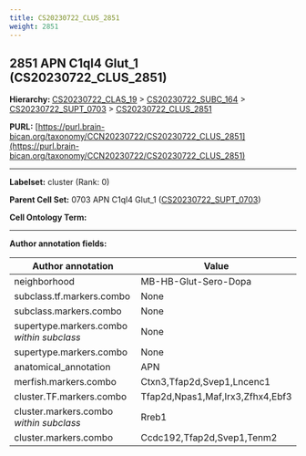 ```yaml
---
title: CS20230722_CLUS_2851
weight: 2851
---
```

## 2851 APN C1ql4 Glut_1 (CS20230722_CLUS_2851)
<b>Hierarchy: </b>
[CS20230722_CLAS_19](../CS20230722_CLAS_19) >
[CS20230722_SUBC_164](../CS20230722_SUBC_164) >
[CS20230722_SUPT_0703](../CS20230722_SUPT_0703) >
[CS20230722_CLUS_2851](../CS20230722_CLUS_2851)

**PURL:** [https://purl.brain-bican.org/taxonomy/CCN20230722/CS20230722_CLUS_2851](https://purl.brain-bican.org/taxonomy/CCN20230722/CS20230722_CLUS_2851)

---


**Labelset:** cluster (Rank: 0)

**Parent Cell Set:** 0703 APN C1ql4 Glut_1 ([CS20230722_SUPT_0703](../CS20230722_SUPT_0703))



**Cell Ontology Term:** 

[MARKER GENES.]: #


---

[TRANSFERRED ANNOTATIONS.]: #


[AUTHOR ANNOTATION FIELDS.]: #


**Author annotation fields:**

| Author annotation | Value |
|-------------------|-------|
|neighborhood|MB-HB-Glut-Sero-Dopa|
|subclass.tf.markers.combo|None|
|subclass.markers.combo|None|
|supertype.markers.combo _within subclass_|None|
|supertype.markers.combo|None|
|anatomical_annotation|APN|
|merfish.markers.combo|Ctxn3,Tfap2d,Svep1,Lncenc1|
|cluster.TF.markers.combo|Tfap2d,Npas1,Maf,Irx3,Zfhx4,Ebf3|
|cluster.markers.combo _within subclass_|Rreb1|
|cluster.markers.combo|Ccdc192,Tfap2d,Svep1,Tenm2|

